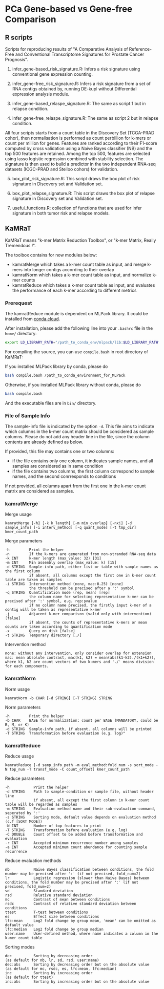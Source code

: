 # PCa Gene-based vs Gene-free Comparison

## R scripts

Scripts for reproducing results of "A Comparative Analysis of Reference-Free and Conventional Transcriptome Signatures for Prostate Cancer Prognosis".

1. infer_gene-based_risk_signature.R: Infers a risk signature using conventional gene expression counting. 

2. infer_gene-free_risk_signature.R: Infers a risk signature from a set of RNA contigs obtained by, running DE-kupl without Differential expression analysis module.

3. infer_gene-based_relaspe_signature.R: The same as script 1 but in relapse condition.

4. infer_gene-free_relaspe_signature.R: The same as script 2 but in relapse condition.


All four scripts starts from a count table in the Discovery Set (TCGA-PRAD cohor), then normalisation is performed as count perbillion for k-mers or count per million for genes. Features are ranked according to their F1-score computed by cross validation using a Naive Bayes classifier (NB) and the top 500 features are retained. Among the top 500, features are selected using lasso logistic regression combined with stability selection. The signature is then used to build a predictor in the two independent RNA-seq datasets (ICGC-PRAD and Stelloo cohors) for validation.

5. box_plot_risk_signature.R: This script draws the box plot of risk signature in Discovery set and Validation set.

6. box_plot_relapse_signature.R: This script draws the box plot of relapse signature in Discovery set and Validation set.

7. useful_functions.R: collection of functions that are used for infer signature in both tumor risk and relapse models.


## KaMRaT

KaMRaT means "k-mer Matrix Reduction Toolbox", or "k-mer Matrix, Really Tremendous !".

The toolbox contains for now modules below:

- kamratMerge which takes a k-mer count table as input, and merge k-mers into longer contigs according to their overlap
- kamratNorm which takes a k-mer count table as input, and normalize k-mer counts
- kamratReduce which takes a k-mer count table as input, and evaluates the performance of each k-mer according to different metrics

### Prerequest

The kamratReduce module is dependent on MLPack library. It could be installed from [conda cloud](https://anaconda.org/conda-forge/mlpack).

After installation, please add the following line into your ```.bashrc``` file in the ```home/``` directory:

```bash
export LD_LIBRARY_PATH="/path_to_conda_env/mlpack/lib:$LD_LIBRARY_PATH"
```

For compiling the source, you can use ```compile.bash``` in root directory of KaMRaT:

If you installed MLPack library by conda, please do

```bash
bash compile.bash /path_to_conda_environment_for_MLPack
```
Otherwise, if you installed MLPack library without conda, please do

```bash
bash compile.bash
```

And the executable files are in ```bin/``` directory.

### File of Sample Info

The sample-info file is indicated by the option ```-d```. This file aims to indicate which columns in the k-mer count matrix should be considered as sample columns. Please do not add any header line in the file, since the column contents are already defined as below.

If provided, this file may contains one or two columns:

- if the file contains only one column, it indicates sample names, and all samples are considered as in same condition
- if the file contains two columns, the first column correspond to sample names, and the second conrresponds to conditions

If not provided, all columns apart from the first one in the k-mer count matrix are considered as samples.

### kamratMerge

Merge usage

```text
kamratMerge [-h] [-k k_length] [-m min_overlap] [-nxj] [-d sample_info] [-i interv_method] [-q quant_mode] [-t tmp_dir] kmer_count_path
```

Merge parameters

```text
-h         Print the helper
-n         If the k-mers are generated from non-stranded RNA-seq data
-k INT     k-mer length (max_value: 32) [31]
-m INT     Min assembly overlap (max_value: k) [15]
-d STRING  Sample-info path, either list or table with sample names as the first column
           if absent, all columns except the first one in k-mer count table are taken as samples
-i STRING  Intervention method (none, mac:0.25) [none]
           the threshold can be precised after a ':' symbol
-q STRING  Quantification mode (rep, mean) [rep]
           the column name for selecting representative k-mer can be precised after ':' symbol, e.g. rep:pvalue
           if no column name precised, the firstly input k-mer of a contig will be taken as representative k-mer
-j         Adjacent k-mer comparison (valid only with intervention) [false]
           if absent, the counts of representative k-mers or mean counts are taken according to quantification mode
-x         Query on disk [false]
-t STRING  Temporary directory [./]
```

Intervention method

```text
none: without any intervention, only consider overlap for extension
mac: mean absolute contrast, mac(k1, k2) = mean(abs(k1-k2)./(k1+k2)), where k1, k2 are count vectors of two k-mers and './' means division for each components.
```

### kamratNorm

Norm usage

```text
kamratNorm -b CHAR [-d STRING] [-T STRING] STRING
```

Norm parameters

```text
-h         Print the helper
-b CHAR    BASE for normalization: count per BASE (MANDATORY, could be B, M, or K)
-d STRING  Sample-info path, if absent, all columns will be printed
-T STRING  Transformation before evaluation (e.g. log)"
```

### kamratReduce

Reduce usage

```text
kamratReduce [-d samp_info_path -m eval_method:fold_num -s sort_mode -N top_num -T transf_mode -C count_offset] kmer_count_path
```

Reduce parameters

```text
-h           Print the helper
-d STRING    Path to sample-condition or sample file, without header line
             if absent, all except the first column in k-mer count table will be regarded as samples
-m STRING    Evaluation method name and their sub-evaluation-command, seperated by ':'
-s STRING    Sorting mode, default value depends on evaluation method (c.f [SORT MODE])
-N INT       Number of top features to print
-T STRING    Transformation before evaluation (e.g. log)
-C DOUBLE    Count offset to be added before transformation and evaluation
-r INT       Accepted minimum recurrence number among samples
-a INT       Accepted minimum count abundance for counting sample recurrence
```

Reduce evaluation methods

```text
nb           Naive Bayes classification between conditions, the fold number may be precised after ':' (if not precised, fold_num=2)
lr           Logistic regression (slower than Naive Bayes) between conditions, the fold number may be precised after ':' (if not precised, fold_num=2)
sd           Standard deviation
rsd          Relative standard deviation
mc           Contrast of mean between conditions
rsdc         Contrast of relative standard deviation between conditions
ttest        T-test between conditions
es           Effect size between conditions
lfc:mean     Log2 fold change by group mean, 'mean' can be omitted as default value
lfc:median   Log2 fold change by group median
user:name    User-defined method, where name indicates a column in the k-mer count table
```

Sorting modes

```text
dec          Sorting by decreasing order                              (as default for nb, lr, sd, rsd, user:name)
dec:abs      Sorting by decreasing order but on the absolute value    (as default for mc, rsdc, es, lfc:mean, lfc:median)
inc          Sorting by increasing order                              (as default for ttest)
inc:abs      Sorting by increasing order but on the absolute value
```
